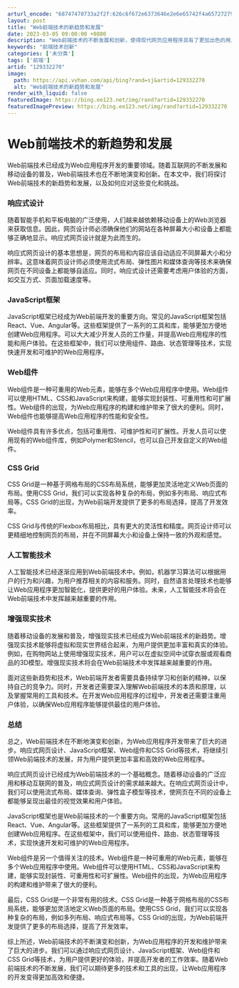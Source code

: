 ```yaml
---
arturl_encode: "68747470733a2f2f:626c6f672e6373646e2e6e65742f4a657272795f7a706f6e2f:61727469636c652f64657461696c732f313239333332323730"
layout: post
title: "Web前端技术的新趋势和发展"
date: 2023-03-05 09:00:00 +0800
description: "Web前端技术的不断发展和创新，使得现代网页应用程序具有了更加出色的用户体验和互动性。本文将介绍一些"
keywords: "前端技术创新"
categories: ['未分类']
tags: ['前端']
artid: "129332270"
image:
  path: https://api.vvhan.com/api/bing?rand=sj&artid=129332270
  alt: "Web前端技术的新趋势和发展"
render_with_liquid: false
featuredImage: https://bing.ee123.net/img/rand?artid=129332270
featuredImagePreview: https://bing.ee123.net/img/rand?artid=129332270
---
```


# Web前端技术的新趋势和发展

Web前端技术已经成为Web应用程序开发的重要领域。随着互联网的不断发展和移动设备的普及，Web前端技术也在不断地演变和创新。在本文中，我们将探讨Web前端技术的新趋势和发展，以及如何应对这些变化和挑战。

### 响应式设计

随着智能手机和平板电脑的广泛使用，人们越来越依赖移动设备上的Web浏览器来获取信息。因此，网页设计师必须确保他们的网站在各种屏幕大小和设备上都能够正确地显示。响应式网页设计就是为此而生的。

响应式网页设计的基本思想是，网页的布局和内容应该自动适应不同屏幕大小和分辨率。这意味着网页设计师必须使用流式布局、弹性图片和媒体查询等技术来确保网页在不同设备上都能够自适应。同时，响应式设计还需要考虑用户体验的方面，如交互方式、页面加载速度等。

### JavaScript框架

JavaScript框架已经成为Web前端开发的重要方向。常见的JavaScript框架包括React、Vue、Angular等。这些框架提供了一系列的工具和库，能够更加方便地创建Web应用程序。可以大大减少开发人员的工作量，并提高Web应用程序的性能和用户体验。在这些框架中，我们可以使用组件、路由、状态管理等技术，实现快速开发和可维护的Web应用程序。

### Web组件

Web组件是一种可重用的Web元素，能够在多个Web应用程序中使用。Web组件可以使用HTML、CSS和JavaScript来构建，能够实现封装性、可重用性和可扩展性。Web组件的出现，为Web应用程序的构建和维护带来了很大的便利。同时，Web组件也能够提高Web应用程序的性能和安全性。

Web组件具有许多优点，包括可重用性、可维护性和可扩展性。开发人员可以使用现有的Web组件库，例如Polymer和Stencil，也可以自己开发自定义的Web组件。

### CSS Grid

CSS Grid是一种基于网格布局的CSS布局系统，能够更加灵活地定义Web页面的布局。使用CSS Grid，我们可以实现各种复杂的布局，例如多列布局、响应式布局等。CSS Grid的出现，为Web前端开发提供了更多的布局选择，提高了开发效率。

CSS Grid与传统的Flexbox布局相比，具有更大的灵活性和精度。网页设计师可以更精细地控制网页的布局，并在不同屏幕大小和设备上保持一致的外观和感觉。

### 人工智能技术

人工智能技术已经逐渐应用到Web前端技术中。例如，机器学习算法可以根据用户的行为和兴趣，为用户推荐相关的内容和服务。同时，自然语言处理技术也能够让Web应用程序更加智能化，提供更好的用户体验。未来，人工智能技术将会在Web前端技术中发挥越来越重要的作用。

### 增强现实技术

随着移动设备的发展和普及，增强现实技术已经成为Web前端技术的新趋势。增强现实技术能够将虚拟和现实世界结合起来，为用户提供更加丰富和真实的体验。例如，在购物网站上使用增强现实技术，用户可以在虚拟空间中试穿衣服或观看商品的3D模型。增强现实技术将会在Web前端技术中发挥越来越重要的作用。

面对这些新趋势和技术，Web前端开发者需要具备持续学习和创新的精神，以保持自己的竞争力。同时，开发者还需要深入理解Web前端技术的本质和原理，以及掌握常用的工具和技术。在开发Web应用程序的过程中，开发者还需要注重用户体验，以确保Web应用程序能够提供最佳的用户体验。

### 总结

总之，Web前端技术在不断地演变和创新，为Web应用程序开发带来了巨大的进步。响应式网页设计、JavaScript框架、Web组件和CSS Grid等技术，将继续引领Web前端技术的发展，并为用户提供更加丰富和高效的Web应用程序。

响应式网页设计已经成为Web前端技术的一个基础概念。随着移动设备的广泛应用和移动互联网的普及，响应式网页设计的需求越来越大。在响应式网页设计中，我们可以使用流式布局、媒体查询、弹性盒子模型等技术，使网页在不同的设备上都能够呈现出最佳的视觉效果和用户体验。

JavaScript框架也是Web前端技术的一个重要方向。常用的JavaScript框架包括React、Vue、Angular等。这些框架提供了一系列的工具和库，能够更加方便地创建Web应用程序。在这些框架中，我们可以使用组件、路由、状态管理等技术，实现快速开发和可维护的Web应用程序。

Web组件是另一个值得关注的技术。Web组件是一种可重用的Web元素，能够在多个Web应用程序中使用。Web组件可以使用HTML、CSS和JavaScript来构建，能够实现封装性、可重用性和可扩展性。Web组件的出现，为Web应用程序的构建和维护带来了很大的便利。

最后，CSS Grid是一个非常有用的技术。CSS Grid是一种基于网格布局的CSS布局系统，能够更加灵活地定义Web页面的布局。使用CSS Grid，我们可以实现各种复杂的布局，例如多列布局、响应式布局等。CSS Grid的出现，为Web前端开发提供了更多的布局选择，提高了开发效率。

综上所述，Web前端技术的不断演变和创新，为Web应用程序的开发和维护带来了巨大的进步。我们可以通过响应式网页设计、JavaScript框架、Web组件和CSS Grid等技术，为用户提供更好的体验，并提高开发者的工作效率。随着Web前端技术的不断发展，我们可以期待更多的技术和工具的出现，让Web应用程序的开发变得更加高效和便捷。
